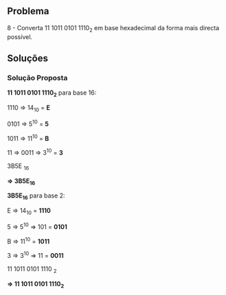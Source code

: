 ## Problema

8 - Converta 11 1011 0101 1110<sub>2</sub> em base hexadecimal da forma mais
directa possível.

## Soluções

### Solução Proposta

**11 1011 0101 1110<sub>2</sub>** para base 16:

1110 => 14<sub>10</sub> = **E**

0101 => 5<sup>10</sup> = **5**

1011 => 11<sup>10</sup> = **B**

11 => 0011 => 3<sup>10</sup> = **3**

3B5E <sub>16</sub>

**=> 3B5E<sub>16</sub>**

**3B5E<sub>16</sub>** para base 2:

E => 14<sub>10</sub> = **1110**

5 => 5<sup>10</sup> => 101 = **0101**

B => 11<sup>10</sup> = **1011**

3 => 3<sup>10</sup> => 11 = **0011**

11 1011 0101 1110 <sub>2</sub>

**=> 11 1011 0101 1110<sub>2</sub>**
